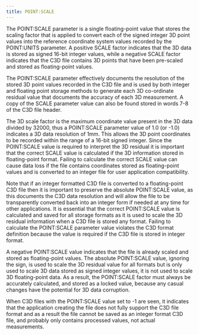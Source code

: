 ```yaml
---
title: POINT:SCALE
---
```


The POINT:SCALE parameter is a single floating-point value that stores the scaling factor that is applied to convert each of the signed integer 3D point values into the reference coordinate system values recorded by the POINT:UNITS parameter.  A positive SCALE factor indicates that the 3D data is stored as signed 16-bit integer values, while a negative SCALE factor indicates that the C3D file contains 3D points that have been pre-scaled and stored as floating-point values.

The POINT:SCALE parameter effectively documents the resolution of the stored 3D point values recorded in the C3D file and is used by both integer and floating point storage methods to generate each 3D co-ordinate residual value that documents the accuracy of each 3D measurement.  A copy of the SCALE parameter value can also be found stored in words 7-8 of the C3D file header.

The 3D scale factor is the maximum coordinate value present in the 3D data divided by 32000, thus a POINT:SCALE parameter value of 1.0 (or -1.0) indicates a 3D data resolution of 1mm.  This allows the 3D point coordinates to be recorded within the range of a 16-bit signed integer.  Since the POINT:SCALE value is required to interpret the 3D residual it is important that the correct SCALE value is calculated if the 3D information stored in floating-point format.  Failing to calculate the correct SCALE value can cause data loss if the file contains coordinates stored as floating-point values and is converted to an integer file for user application compatibility.

Note that if an integer formatted C3D file is converted to a floating-point C3D file then it is important to preserve the absolute POINT:SCALE value, as this documents the C3D data resolution and will allow the file to be transparently converted back into an integer form if needed at any time for other applications.  It is essential that the correct POINT:SCALE value is calculated and saved for all storage formats as it is used to scale the 3D residual information when a C3D file is stored any format.  Failing to calculate the POINT:SCALE parameter value violates the C3D format definition because the value is required if the C3D file is stored in integer format.

A negative POINT:SCALE value indicates that the file is already scaled and stored as  floating-point values.  The absolute POINT:SCALE value, ignoring the sign, is used to scale the 3D residual value for all formats but is only used to scale 3D data stored as signed integer values, it is not used to scale 3D floating-point data.  As a result, the POINT:SCALE factor must always be accurately calculated, and stored as a locked value, because any casual changes have the potential for 3D data corruption.

When C3D files with the POINT:SCALE value set to -1 are seen, it indicates that the application creating the file does not fully support the C3D file format and as a result the file cannot be saved as an integer format C3D file, and probably only contains processed values, not actual measurements.
